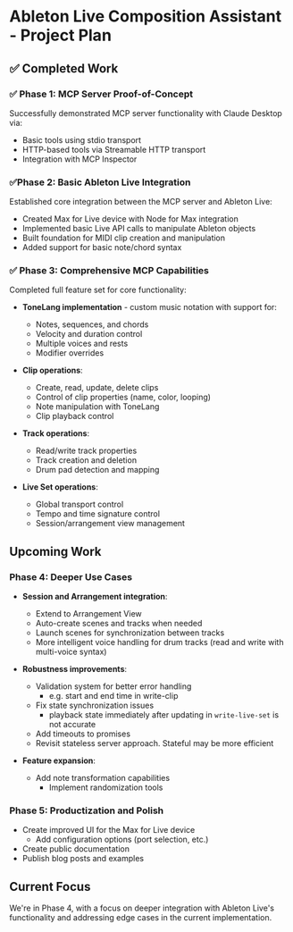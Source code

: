 # Ableton Live Composition Assistant - Project Plan

## ✅ Completed Work

### ✅ Phase 1: MCP Server Proof-of-Concept

Successfully demonstrated MCP server functionality with Claude Desktop via:

- Basic tools using stdio transport
- HTTP-based tools via Streamable HTTP transport
- Integration with MCP Inspector

### ✅Phase 2: Basic Ableton Live Integration

Established core integration between the MCP server and Ableton Live:

- Created Max for Live device with Node for Max integration
- Implemented basic Live API calls to manipulate Ableton objects
- Built foundation for MIDI clip creation and manipulation
- Added support for basic note/chord syntax

### ✅ Phase 3: Comprehensive MCP Capabilities

Completed full feature set for core functionality:

- **ToneLang implementation** - custom music notation with support for:

  - Notes, sequences, and chords
  - Velocity and duration control
  - Multiple voices and rests
  - Modifier overrides

- **Clip operations**:

  - Create, read, update, delete clips
  - Control of clip properties (name, color, looping)
  - Note manipulation with ToneLang
  - Clip playback control

- **Track operations**:

  - Read/write track properties
  - Track creation and deletion
  - Drum pad detection and mapping

- **Live Set operations**:
  - Global transport control
  - Tempo and time signature control
  - Session/arrangement view management

## Upcoming Work

### Phase 4: Deeper Use Cases

- **Session and Arrangement integration**:

  - Extend to Arrangement View
  - Auto-create scenes and tracks when needed
  - Launch scenes for synchronization between tracks
  - More intelligent voice handling for drum tracks (read and write with multi-voice syntax)

- **Robustness improvements**:

  - Validation system for better error handling
    - e.g. start and end time in write-clip
  - Fix state synchronization issues
    - playback state immediately after updating in `write-live-set` is not accurate
  - Add timeouts to promises
  - Revisit stateless server approach. Stateful may be more efficient

- **Feature expansion**:
  - Add note transformation capabilities
    - Implement randomization tools

### Phase 5: Productization and Polish

- Create improved UI for the Max for Live device
  - Add configuration options (port selection, etc.)
- Create public documentation
- Publish blog posts and examples

## Current Focus

We're in Phase 4, with a focus on deeper integration with Ableton Live's functionality and addressing edge cases in the
current implementation.
